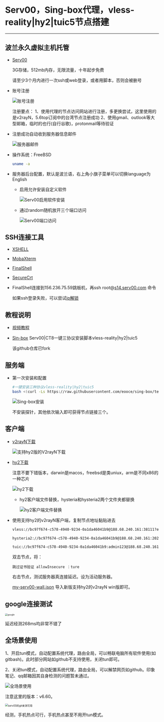# Serv00，Sing-box代理，vless-reality|hy2|tuic5节点搭建

---

## 波兰永久虚拟主机托管

- [Serv00](https://www.serv00.com/)

  3G存储，512mb内存，无限流量，十年起步免费

  请至少3个月内进行一次ssh或web登录，或者用脚本，否则会被删号

- 账号注册

  ![账号注册](https://raw.githubusercontent.com/GaloisLYJ/booknotes/refs/heads/master/%E4%BA%91%E6%9C%8D%E5%8A%A1%E5%99%A8%E4%B9%8B%E7%A7%91%E5%AD%A6%E4%B8%8A%E7%BD%91/file/Serv00%E6%B3%A8%E5%86%8C.png)

  注册要点：
  1、使用代理的节点访问网站进行注册，多更换尝试，这里使用的是v2rayN，5.6top订阅中的台湾节点注册成功
  2、使用gmail、outlook等大型邮箱，临时的也行(自行谷歌)，protonmail等待验证

- 注册成功自动收到服务器信息邮件

  ![服务器邮件](https://raw.githubusercontent.com/GaloisLYJ/booknotes/refs/heads/master/%E4%BA%91%E6%9C%8D%E5%8A%A1%E5%99%A8%E4%B9%8B%E7%A7%91%E5%AD%A6%E4%B8%8A%E7%BD%91/file/Serv00%E6%9C%8D%E5%8A%A1%E5%99%A8%E9%82%AE%E4%BB%B6.png)

- 操作系统：FreeBSD

  ```bash
  uname -a
  ```

- 服务器后台配置，默认是波兰语，右上角小旗子菜单可以切换language为English

  - 启用允许安装自定义软件

    ![Serv00启用软件安装](https://raw.githubusercontent.com/GaloisLYJ/booknotes/refs/heads/master/%E4%BA%91%E6%9C%8D%E5%8A%A1%E5%99%A8%E4%B9%8B%E7%A7%91%E5%AD%A6%E4%B8%8A%E7%BD%91/file/Serv00%E5%90%AF%E7%94%A8%E8%BD%AF%E4%BB%B6%E5%AE%89%E8%A3%85.png)

  - 通过random随机放开三个端口访问

    ![Serv00端口访问](https://raw.githubusercontent.com/GaloisLYJ/booknotes/refs/heads/master/%E4%BA%91%E6%9C%8D%E5%8A%A1%E5%99%A8%E4%B9%8B%E7%A7%91%E5%AD%A6%E4%B8%8A%E7%BD%91/file/Serv00%E7%AB%AF%E5%8F%A3%E8%AE%BF%E9%97%AE.png)

## SSH连接工具

- [XSHELL](https://www.xshell.com/zh/free-for-home-school/)

- [MobaXterm](https://mobaxterm.mobatek.net/)

- [FinalShell](https://www.hostbuf.com/t/988.html)

- [SecureCrt](https://www.vandyke.com/products/securecrt/)

- FinalShell连接到156.236.75.59跳板机，再ssh root@[s14.serv00.com](http://s14.serv00.com/) 命令

  如果ssh登录失败，可以尝试[ip解锁](https://www.serv00.com/ip_unban/)

## 教程说明

   - [视频教程](https://www.youtube.com/watch?v=gOc1J91PAFo)

   - [Sin-box](https://github.com/GaloisLYJ/Sing-box) Serv00|CT8一键三协议安装脚本vless-reality|hy2|tuic5

     该github仓库已fork

## 服务端

- 第一次安装和配置

  ```bash
  #一键安装三种协议vless-reality|hy2|tuic5
  bash <(curl -Ls https://raw.githubusercontent.com/eooce/sing-box/test/sb_00.sh)
  ```
  
  ![Sing-box安装](https://raw.githubusercontent.com/GaloisLYJ/booknotes/refs/heads/master/%E4%BA%91%E6%9C%8D%E5%8A%A1%E5%99%A8%E4%B9%8B%E7%A7%91%E5%AD%A6%E4%B8%8A%E7%BD%91/file/Serv00%E7%9A%84Sing-box%E5%AE%89%E8%A3%85.png)
  
  不安装探针，其他依次输入即可获得节点链接三个。


## 客户端

- [v2rayN下载]([https://github.com/2dust/v2rayN/releases/latest](https://bulianglin.com/g/aHR0cHM6Ly9naXRodWIuY29tLzJkdXN0L3YycmF5Ti9yZWxlYXNlcy9sYXRlc3Q))

  ![支持hy2版的V2rayN下载](https://raw.githubusercontent.com/GaloisLYJ/booknotes/refs/heads/master/%E4%BA%91%E6%9C%8D%E5%8A%A1%E5%99%A8%E4%B9%8B%E7%A7%91%E5%AD%A6%E4%B8%8A%E7%BD%91/file/%E6%94%AF%E6%8C%81hy2%E7%89%88%E7%9A%84V2rayN%E4%B8%8B%E8%BD%BD.png)

- [hy2下载]([https://github.com/apernet/hysteria/releases](https://bulianglin.com/g/aHR0cHM6Ly9naXRodWIuY29tL2FwZXJuZXQvaHlzdGVyaWEvcmVsZWFzZXM))

  注意不要下错版本，darwin是macos，freebsd是类uniux，arm是不同x86的一种芯片

  ![hy2下载](https://raw.githubusercontent.com/GaloisLYJ/booknotes/refs/heads/master/%E4%BA%91%E6%9C%8D%E5%8A%A1%E5%99%A8%E4%B9%8B%E7%A7%91%E5%AD%A6%E4%B8%8A%E7%BD%91/file/hy2%E4%B8%8B%E8%BD%BD.png)

   - hy2客户端文件替换，hysteria和hysteria2两个文件夹都替换

     ![hy2客户端文件替换](https://raw.githubusercontent.com/GaloisLYJ/booknotes/refs/heads/master/%E4%BA%91%E6%9C%8D%E5%8A%A1%E5%99%A8%E4%B9%8B%E7%A7%91%E5%AD%A6%E4%B8%8A%E7%BD%91/file/hy2%E5%AE%A2%E6%88%B7%E7%AB%AF%E6%96%87%E4%BB%B6%E6%9B%BF%E6%8D%A2.png)

- 使用支持hy2的v2rayN客户端，复制节点地址黏贴进去

  ```bash
  vless://bc97f674-c578-4940-9234-0a1da46041b9@188.68.240.161:38111?encryption=none&flow=xtls-rprx-vision&security=reality&sni=www.cerebrium.ai&fp=chrome&pbk=ySuX5fxZwxVOW2bFEgC8xRlUqtBVwncZWVxhH1nfMyI&type=tcp&headerType=none#-s14-reality
  
  hysteria2://bc97f674-c578-4940-9234-0a1da46041b9@188.68.240.161:20273/?sni=www.bing.com&alpn=h3&insecure=1#-s14-hy2
  
  tuic://bc97f674-c578-4940-9234-0a1da46041b9:admin123@188.68.240.161:38120?sni=www.bing.com&congestion_control=bbr&udp_relay_mode=native&alpn=h3&allow_insecure=1#-s14-tuic
  ```
  
  双击节点，将：
  
  ```
  跳过证书验证 allowInsecure ：ture
  ```
  
  右击节点，测试服务器真连接延迟。设为活动服务器。
  
   [my-serv00-wall.json](D:\booknotes\云服务器之科学上网\file\my-serv00-wall.json) 导入新版支持hy2的v2rayN win版即可。

## google连接测试

<img src="https://raw.githubusercontent.com/GaloisLYJ/booknotes/refs/heads/master/%E4%BA%91%E6%9C%8D%E5%8A%A1%E5%99%A8%E4%B9%8B%E7%A7%91%E5%AD%A6%E4%B8%8A%E7%BD%91/file/google%E8%BF%9E%E6%8E%A5%E6%B5%8B%E8%AF%95.png" alt="google" style="zoom:50%;" />

延迟经测268ms均非常不错了

## 全场景使用

1、开启tun模式，自动配置系统代理，路由全局，可以畅联电脑所有软件使用(如gitbash)。此时部分网站如github不支持使用，关闭tun即可。

2、关闭tun模式，自动配置系统代理，路由全局，可以解禁网页如github。印象笔记、qq邮箱因其自身检测的问题暂未通过。

![全场景使用](https://raw.githubusercontent.com/GaloisLYJ/booknotes/refs/heads/master/%E4%BA%91%E6%9C%8D%E5%8A%A1%E5%99%A8%E4%B9%8B%E7%A7%91%E5%AD%A6%E4%B8%8A%E7%BD%91/file/Serv00%E7%9A%84V2rayN%E5%85%A8%E5%9C%BA%E6%99%AF.png)

注意这里的版本：v6.60。

<img src="https://raw.githubusercontent.com/GaloisLYJ/booknotes/refs/heads/master/%E4%BA%91%E6%9C%8D%E5%8A%A1%E5%99%A8%E4%B9%8B%E7%A7%91%E5%AD%A6%E4%B8%8A%E7%BD%91/file/Serv00%E7%9A%84git.png" alt="serv00的git亲测可用" style="zoom:60%;" />

经测，手机热点可行，手机热点甚至不用开tun模式。